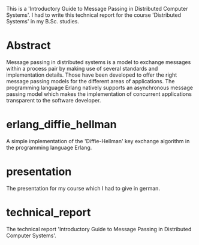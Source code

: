 This is a 'Introductory Guide to Message Passing in Distributed Computer Systems'.
I had to write this technical report for the course 'Distributed Systems' in my B.Sc. studies.

# Abstract
Message passing in distributed systems is a model to exchange messages within a process pair by making use of several standards and implementation details. Those have been developed to offer the right message passing models for the different areas of applications. The programming language Erlang natively supports an asynchronous message passing model which makes the implementation of concurrent applications transparent to the software developer.

# erlang_diffie_hellman
A simple implementation of the 'Diffie-Hellman' key exchange algorithm in the programming language Erlang.

# presentation
The presentation for my course which I had to give in german.

# technical_report
The technical report 'Introductory Guide to Message Passing in Distributed Computer Systems'.
